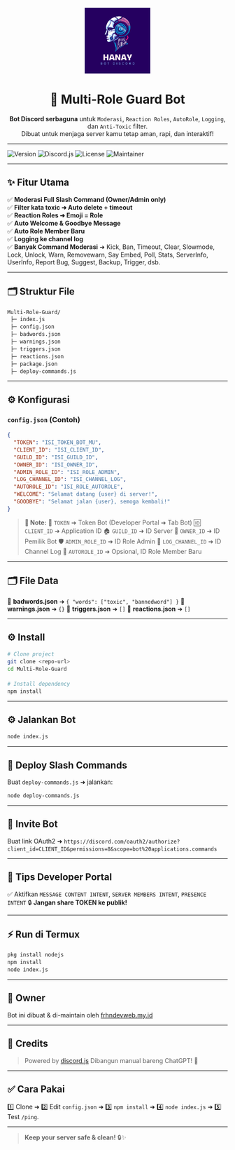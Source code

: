 <p align="center">
  <img src="https://github.com/frhndevweb/hanay-bot-discord/blob/master/src/hanay.png" alt="Multi-Role Guard Logo" width="150"/>
</p>

<h1 align="center">🤖 Multi-Role Guard Bot</h1>

<p align="center">
  <strong>Bot Discord serbaguna</strong> untuk <code>Moderasi</code>, <code>Reaction Roles</code>, <code>AutoRole</code>, <code>Logging</code>, dan <code>Anti-Toxic</code> filter.<br/>
  Dibuat untuk menjaga server kamu tetap aman, rapi, dan interaktif!
</p>

---

![Version](https://img.shields.io/badge/Version-1.0.0-blue.svg)
![Discord.js](https://img.shields.io/badge/discord.js-14.x-blueviolet)
![License](https://img.shields.io/badge/License-MIT-green)
![Maintainer](https://img.shields.io/badge/Maintainer-frhndevweb.my.id-orange)

---

## ✨ Fitur Utama

✅ **Moderasi Full Slash Command (Owner/Admin only)**  
✅ **Filter kata toxic ➜ Auto delete + timeout**  
✅ **Reaction Roles ➜ Emoji = Role**  
✅ **Auto Welcome & Goodbye Message**  
✅ **Auto Role Member Baru**  
✅ **Logging ke channel log**  
✅ **Banyak Command Moderasi** ➜ Kick, Ban, Timeout, Clear, Slowmode, Lock, Unlock, Warn, Removewarn, Say Embed, Poll, Stats, ServerInfo, UserInfo, Report Bug, Suggest, Backup, Trigger, dsb.

---

## 🗂️ Struktur File

```bash
Multi-Role-Guard/
 ├─ index.js
 ├─ config.json
 ├─ badwords.json
 ├─ warnings.json
 ├─ triggers.json
 ├─ reactions.json
 ├─ package.json
 ├─ deploy-commands.js
````

---

## ⚙️ Konfigurasi

### `config.json` (Contoh)

```json
{
  "TOKEN": "ISI_TOKEN_BOT_MU",
  "CLIENT_ID": "ISI_CLIENT_ID",
  "GUILD_ID": "ISI_GUILD_ID",
  "OWNER_ID": "ISI_OWNER_ID",
  "ADMIN_ROLE_ID": "ISI_ROLE_ADMIN",
  "LOG_CHANNEL_ID": "ISI_CHANNEL_LOG",
  "AUTOROLE_ID": "ISI_ROLE_AUTOROLE",
  "WELCOME": "Selamat datang {user} di server!",
  "GOODBYE": "Selamat jalan {user}, semoga kembali!"
}
```

> **📌 Note:**
> 🔑 `TOKEN` ➜ Token Bot (Developer Portal ➜ Tab Bot)
> 🆔 `CLIENT_ID` ➜ Application ID
> 🏠 `GUILD_ID` ➜ ID Server
> 👑 `OWNER_ID` ➜ ID Pemilik Bot
> 🛡️ `ADMIN_ROLE_ID` ➜ ID Role Admin
> 📑 `LOG_CHANNEL_ID` ➜ ID Channel Log
> 🎉 `AUTOROLE_ID` ➜ Opsional, ID Role Member Baru

---

## 🗂️ File Data

📌 **badwords.json** ➜ `{ "words": ["toxic", "bannedword"] }`
📌 **warnings.json** ➜ `{}`
📌 **triggers.json** ➜ `[]`
📌 **reactions.json** ➜ `[]`

---

## ⚙️ Install

```bash
# Clone project
git clone <repo-url>
cd Multi-Role-Guard

# Install dependency
npm install
```

---

## ⚙️ Jalankan Bot

```bash
node index.js
```

---

## 🚀 Deploy Slash Commands

Buat `deploy-commands.js` ➜ jalankan:

```bash
node deploy-commands.js
```

---

## 🔗 Invite Bot

Buat link OAuth2 ➜
`https://discord.com/oauth2/authorize?client_id=CLIENT_ID&permissions=8&scope=bot%20applications.commands`

---

## 📌 Tips Developer Portal

✅ Aktifkan `MESSAGE CONTENT INTENT`, `SERVER MEMBERS INTENT`, `PRESENCE INTENT`
🔒 **Jangan share TOKEN ke publik!**

---

## ⚡ Run di Termux

```bash
pkg install nodejs
npm install
node index.js
```

---

## 👑 Owner

Bot ini dibuat & di-maintain oleh [frhndevweb.my.id](https://frhndevweb.my.id)

---

## 🫡 Credits

> Powered by [discord.js](https://discord.js.org)
> Dibangun manual bareng ChatGPT! 🚀

---

## ✅ Cara Pakai

1️⃣ Clone ➜ 2️⃣ Edit `config.json` ➜ 3️⃣ `npm install` ➜ 4️⃣ `node index.js` ➜ 5️⃣ Test `/ping`.

---

> **Keep your server safe & clean!** 🔒✨
